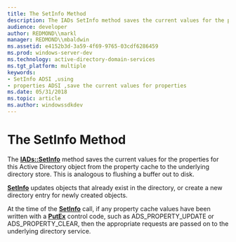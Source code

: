 ```yaml
---
title: The SetInfo Method
description: The IADs SetInfo method saves the current values for the properties for this Active Directory object from the property cache to the underlying directory store. This is analogous to flushing a buffer out to disk.
audience: developer
author: REDMOND\\markl
manager: REDMOND\\mbaldwin
ms.assetid: e4152b3d-3a59-4f69-9765-03cdf6286459
ms.prod: windows-server-dev
ms.technology: active-directory-domain-services
ms.tgt_platform: multiple
keywords:
- SetInfo ADSI ,using
- properties ADSI ,save the current values for properties
ms.date: 05/31/2018
ms.topic: article
ms.author: windowssdkdev
---
```


# The SetInfo Method

The [**IADs::SetInfo**](/windows/win32/Iads/nf-iads-iads-setinfo?branch=master) method saves the current values for the properties for this Active Directory object from the property cache to the underlying directory store. This is analogous to flushing a buffer out to disk.

[**SetInfo**](/windows/win32/Iads/nf-iads-iads-setinfo?branch=master) updates objects that already exist in the directory, or create a new directory entry for newly created objects.

At the time of the [**SetInfo**](/windows/win32/Iads/nf-iads-iads-setinfo?branch=master) call, if any property cache values have been written with a [**PutEx**](/windows/win32/Iads/nf-iads-iads-putex?branch=master) control code, such as ADS\_PROPERTY\_UPDATE or ADS\_PROPERTY\_CLEAR, then the appropriate requests are passed on to the underlying directory service.

 

 




